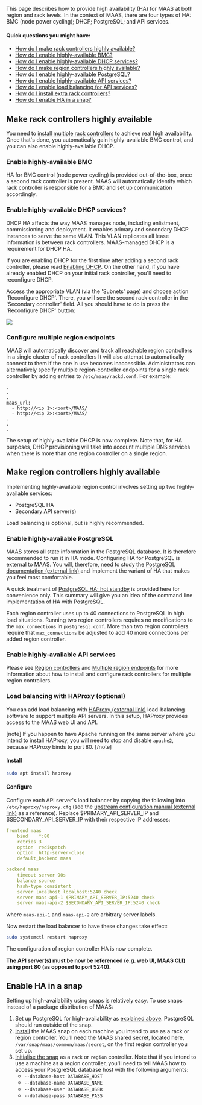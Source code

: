 <!-- deb-2-7-cli
||2.7|2.8|2.9|
|-----:|:-----:|:-----:|:-----:|
|Snap|[CLI](/t/high-availability-snap-2-7-cli/2682) ~ [UI](/t/high-availability-snap-2-7-ui/2683)|[CLI](/t/high-availability-snap-2-8-cli/2684) ~ [UI](/t/high-availability-snap-2-8-ui/2685)|[CLI](/t/high-availability-snap-2-9-cli/2686) ~ [UI](/t/high-availability-snap-2-9-ui/2687)|
|Packages|**CLI** ~ [UI](/t/high-availability-deb-2-7-ui/2689)|[CLI](/t/high-availability-deb-2-8-cli/2690) ~ [UI](/t/high-availability-deb-2-8-ui/2691)|[CLI](/t/high-availability-deb-2-9-cli/2692) ~ [UI](/t/high-availability-deb-2-9-ui/2693)|
 deb-2-7-cli -->

<!-- deb-2-7-ui
||2.7|2.8|2.9|
|-----:|:-----:|:-----:|:-----:|
|Snap|[CLI](/t/high-availability-snap-2-7-cli/2682) ~ [UI](/t/high-availability-snap-2-7-ui/2683)|[CLI](/t/high-availability-snap-2-8-cli/2684) ~ [UI](/t/high-availability-snap-2-8-ui/2685)|[CLI](/t/high-availability-snap-2-9-cli/2686) ~ [UI](/t/high-availability-snap-2-9-ui/2687)|
|Packages|[CLI](/t/high-availability-deb-2-7-cli/2688) ~ |**UI**|[CLI](/t/high-availability-deb-2-8-cli/2690) ~ [UI](/t/high-availability-deb-2-8-ui/2691)|[CLI](/t/high-availability-deb-2-9-cli/2692) ~ [UI](/t/high-availability-deb-2-9-ui/2693)|
 deb-2-7-ui -->

<!-- deb-2-8-cli
||2.7|2.8|2.9|
|-----:|:-----:|:-----:|:-----:|
|Snap|[CLI](/t/high-availability-snap-2-7-cli/2682) ~ [UI](/t/high-availability-snap-2-7-ui/2683)|[CLI](/t/high-availability-snap-2-8-cli/2684) ~ [UI](/t/high-availability-snap-2-8-ui/2685)|[CLI](/t/high-availability-snap-2-9-cli/2686) ~ [UI](/t/high-availability-snap-2-9-ui/2687)|
|Packages|[CLI](/t/high-availability-deb-2-7-cli/2688) ~ [UI](/t/high-availability-deb-2-7-ui/2689)||**CLI** ~ [UI](/t/high-availability-deb-2-8-ui/2691)|[CLI](/t/high-availability-deb-2-9-cli/2692) ~ [UI](/t/high-availability-deb-2-9-ui/2693)|
 deb-2-8-cli -->

<!-- deb-2-8-ui
||2.7|2.8|2.9|
|-----:|:-----:|:-----:|:-----:|
|Snap|[CLI](/t/high-availability-snap-2-7-cli/2682) ~ [UI](/t/high-availability-snap-2-7-ui/2683)|[CLI](/t/high-availability-snap-2-8-cli/2684) ~ [UI](/t/high-availability-snap-2-8-ui/2685)|[CLI](/t/high-availability-snap-2-9-cli/2686) ~ [UI](/t/high-availability-snap-2-9-ui/2687)|
|Packages|[CLI](/t/high-availability-deb-2-7-cli/2688) ~ [UI](/t/high-availability-deb-2-7-ui/2689)|[CLI](/t/high-availability-deb-2-8-cli/2690) ~ |**UI**|[CLI](/t/high-availability-deb-2-9-cli/2692) ~ [UI](/t/high-availability-deb-2-9-ui/2693)|
 deb-2-8-ui -->

<!-- deb-2-9-cli
||2.7|2.8|2.9|
|-----:|:-----:|:-----:|:-----:|
|Snap|[CLI](/t/high-availability-snap-2-7-cli/2682) ~ [UI](/t/high-availability-snap-2-7-ui/2683)|[CLI](/t/high-availability-snap-2-8-cli/2684) ~ [UI](/t/high-availability-snap-2-8-ui/2685)|[CLI](/t/high-availability-snap-2-9-cli/2686) ~ [UI](/t/high-availability-snap-2-9-ui/2687)|
|Packages|[CLI](/t/high-availability-deb-2-7-cli/2688) ~ [UI](/t/high-availability-deb-2-7-ui/2689)|[CLI](/t/high-availability-deb-2-8-cli/2690) ~ [UI](/t/high-availability-deb-2-8-ui/2691)||**CLI** ~ [UI](/t/high-availability-deb-2-9-ui/2693)|
 deb-2-9-cli -->

<!-- deb-2-9-ui
||2.7|2.8|2.9|
|-----:|:-----:|:-----:|:-----:|
|Snap|[CLI](/t/high-availability-snap-2-7-cli/2682) ~ [UI](/t/high-availability-snap-2-7-ui/2683)|[CLI](/t/high-availability-snap-2-8-cli/2684) ~ [UI](/t/high-availability-snap-2-8-ui/2685)|[CLI](/t/high-availability-snap-2-9-cli/2686) ~ [UI](/t/high-availability-snap-2-9-ui/2687)|
|Packages|[CLI](/t/high-availability-deb-2-7-cli/2688) ~ [UI](/t/high-availability-deb-2-7-ui/2689)|[CLI](/t/high-availability-deb-2-8-cli/2690) ~ [UI](/t/high-availability-deb-2-8-ui/2691)|[CLI](/t/high-availability-deb-2-9-cli/2692) ~ |**UI**|
 deb-2-9-ui -->

<!-- snap-2-7-cli
||2.7|2.8|2.9|
|-----:|:-----:|:-----:|:-----:|
|Snap|**CLI** ~ [UI](/t/high-availability-snap-2-7-ui/2683)|[CLI](/t/high-availability-snap-2-8-cli/2684) ~ [UI](/t/high-availability-snap-2-8-ui/2685)|[CLI](/t/high-availability-snap-2-9-cli/2686) ~ [UI](/t/high-availability-snap-2-9-ui/2687)|
|Packages|[CLI](/t/high-availability-deb-2-7-cli/2688) ~ [UI](/t/high-availability-deb-2-7-ui/2689)|[CLI](/t/high-availability-deb-2-8-cli/2690) ~ [UI](/t/high-availability-deb-2-8-ui/2691)|[CLI](/t/high-availability-deb-2-9-cli/2692) ~ [UI](/t/high-availability-deb-2-9-ui/2693)|
 snap-2-7-cli -->

<!-- snap-2-7-ui
||2.7|2.8|2.9|
|-----:|:-----:|:-----:|:-----:|
|Snap|[CLI](/t/high-availability-snap-2-7-cli/2682) ~ |**UI**|[CLI](/t/high-availability-snap-2-8-cli/2684) ~ [UI](/t/high-availability-snap-2-8-ui/2685)|[CLI](/t/high-availability-snap-2-9-cli/2686) ~ [UI](/t/high-availability-snap-2-9-ui/2687)|
|Packages|[CLI](/t/high-availability-deb-2-7-cli/2688) ~ [UI](/t/high-availability-deb-2-7-ui/2689)|[CLI](/t/high-availability-deb-2-8-cli/2690) ~ [UI](/t/high-availability-deb-2-8-ui/2691)|[CLI](/t/high-availability-deb-2-9-cli/2692) ~ [UI](/t/high-availability-deb-2-9-ui/2693)|
 snap-2-7-ui -->

<!-- snap-2-8-cli
||2.7|2.8|2.9|
|-----:|:-----:|:-----:|:-----:|
|Snap|[CLI](/t/high-availability-snap-2-7-cli/2682) ~ [UI](/t/high-availability-snap-2-7-ui/2683)||**CLI** ~ [UI](/t/high-availability-snap-2-8-ui/2685)|[CLI](/t/high-availability-snap-2-9-cli/2686) ~ [UI](/t/high-availability-snap-2-9-ui/2687)|
|Packages|[CLI](/t/high-availability-deb-2-7-cli/2688) ~ [UI](/t/high-availability-deb-2-7-ui/2689)|[CLI](/t/high-availability-deb-2-8-cli/2690) ~ [UI](/t/high-availability-deb-2-8-ui/2691)|[CLI](/t/high-availability-deb-2-9-cli/2692) ~ [UI](/t/high-availability-deb-2-9-ui/2693)|
 snap-2-8-cli -->

<!-- snap-2-8-ui
||2.7|2.8|2.9|
|-----:|:-----:|:-----:|:-----:|
|Snap|[CLI](/t/high-availability-snap-2-7-cli/2682) ~ [UI](/t/high-availability-snap-2-7-ui/2683)|[CLI](/t/high-availability-snap-2-8-cli/2684) ~ |**UI**|[CLI](/t/high-availability-snap-2-9-cli/2686) ~ [UI](/t/high-availability-snap-2-9-ui/2687)|
|Packages|[CLI](/t/high-availability-deb-2-7-cli/2688) ~ [UI](/t/high-availability-deb-2-7-ui/2689)|[CLI](/t/high-availability-deb-2-8-cli/2690) ~ [UI](/t/high-availability-deb-2-8-ui/2691)|[CLI](/t/high-availability-deb-2-9-cli/2692) ~ [UI](/t/high-availability-deb-2-9-ui/2693)|
 snap-2-8-ui -->

<!-- snap-2-9-cli
||2.7|2.8|2.9|
|-----:|:-----:|:-----:|:-----:|
|Snap|[CLI](/t/high-availability-snap-2-7-cli/2682) ~ [UI](/t/high-availability-snap-2-7-ui/2683)|[CLI](/t/high-availability-snap-2-8-cli/2684) ~ [UI](/t/high-availability-snap-2-8-ui/2685)||**CLI** ~ [UI](/t/high-availability-snap-2-9-ui/2687)|
|Packages|[CLI](/t/high-availability-deb-2-7-cli/2688) ~ [UI](/t/high-availability-deb-2-7-ui/2689)|[CLI](/t/high-availability-deb-2-8-cli/2690) ~ [UI](/t/high-availability-deb-2-8-ui/2691)|[CLI](/t/high-availability-deb-2-9-cli/2692) ~ [UI](/t/high-availability-deb-2-9-ui/2693)|
 snap-2-9-cli -->

<!-- snap-2-9-ui
||2.7|2.8|2.9|
|-----:|:-----:|:-----:|:-----:|
|Snap|[CLI](/t/high-availability-snap-2-7-cli/2682) ~ [UI](/t/high-availability-snap-2-7-ui/2683)|[CLI](/t/high-availability-snap-2-8-cli/2684) ~ [UI](/t/high-availability-snap-2-8-ui/2685)|[CLI](/t/high-availability-snap-2-9-cli/2686) ~ |**UI**|
|Packages|[CLI](/t/high-availability-deb-2-7-cli/2688) ~ [UI](/t/high-availability-deb-2-7-ui/2689)|[CLI](/t/high-availability-deb-2-8-cli/2690) ~ [UI](/t/high-availability-deb-2-8-ui/2691)|[CLI](/t/high-availability-deb-2-9-cli/2692) ~ [UI](/t/high-availability-deb-2-9-ui/2693)|
 snap-2-9-ui -->

This page describes how to provide high availability (HA) for MAAS at both region and rack levels.  In the context of MAAS, there are four types of HA: BMC (node power cycling); DHCP; PostgreSQL; and API services.

#### Quick questions you might have:

* [How do I make rack controllers highly available?](/t/high-availability/804#heading--rack-controller-ha)
* [How do I enable highly-available BMC?](/t/high-availability/804#heading--bmc-ha)
* [How do I enable highly-available DHCP services?](/t/high-availability/804#heading--dhcp-ha)
* [How do I make region controllers highly available?](/t/high-availability/804#heading--region-controller-ha)
* [How do I enable highly-available PostgreSQL?](/t/high-availability/804#heading--postgresql-ha)
* [How do I enable highly-available API services?](/t/high-availability/804#heading--secondary-api-servers)
* [How do I enable load balancing for API services?](/t/high-availability/804#heading--load-balancing-with-haproxy-optional)
* [How do I install extra rack controllers?](/t/rack-controllers/771#heading--install-a-rack-controller)
* [How do I enable HA in a snap?](/t/high-availability/804#heading--snap)

<h2 id="heading--rack-controller-ha">Make rack controllers highly available</h2>

You need to [install multiple rack controllers](/t/rack-controllers/771#heading--install-a-rack-controller) to achieve real high availability.  Once that's done, you automatically gain highly-available BMC control, and you can also enable highly-available DHCP.

<h3 id="heading--bmc-ha">Enable highly-available BMC</h3>

HA for BMC control (node power cycling) is provided out-of-the-box, once a second rack controller is present. MAAS will automatically identify which rack controller is responsible for a BMC and set up communication accordingly.

<h3 id="heading--dhcp-ha">Enable highly-available DHCP services?</h3>

DHCP HA affects the way MAAS manages node, including enlistment, commissioning and deployment. It enables primary and secondary DHCP instances to serve the same VLAN. This VLAN replicates all lease information is between rack controllers. MAAS-managed DHCP is a requirement for DHCP HA.

If you are enabling DHCP for the first time after adding a second rack controller, please read [Enabling DHCP](/t/managing-dhcp/759#heading--enabling-dhcp).  On the other hand, if you have already enabled DHCP on your initial rack controller, you'll need to reconfigure DHCP.

Access the appropriate VLAN (via the 'Subnets' page) and choose action 'Reconfigure DHCP'. There, you will see the second rack controller in the 'Secondary controller' field. All you should have to do is press the 'Reconfigure DHCP' button:

<a href="external link" target = "_blank"><img src="external link"></a>

<h3 id="heading--multiple-region-endpoints">Configure multiple region endpoints</h3>

MAAS will automatically discover and track all reachable region controllers in a single cluster of rack controllers  It will also attempt to automatically connect to them if the one in use becomes inaccessible.  Administrators can alternatively specify multiple region-controller endpoints for a single rack controller by adding entries to `/etc/maas/rackd.conf`.  For example:

    .
    .
    .
    maas_url:
      - http://<ip 1>:<port>/MAAS/
      - http://<ip 2>:<port>/MAAS/
    .
    .
    .

The setup of highly-available DHCP is now complete.  Note that, for HA purposes, DHCP provisioning will take into account multiple DNS services when there is more than one region controller on a single region.

<h2 id="heading--region-controller-ha">Make region controllers highly available</h2>

Implementing highly-available region control involves setting up two highly-available services:

-   PostgreSQL HA
-   Secondary API server(s)

Load balancing is optional, but is highly recommended.

<h3 id="heading--postgresql-ha">Enable highly-available PostgreSQL</h3>

MAAS stores all state information in the PostgreSQL database. It is therefore recommended to run it in HA mode. Configuring HA for PostgreSQL is external to MAAS. You will, therefore, need to study the [PostgreSQL documentation (external link)](https://www.postgresql.org/docs/9.5/static/high-availability.html) and implement the variant of HA that makes you feel most comfortable.

A quick treatment of [PostgreSQL HA: hot standby](/t/postgresql-ha-hot-standby/803) is provided here for convenience only. This summary will give you an idea of the command line implementation of HA with PostgreSQL.

Each region controller uses up to 40 connections to PostgreSQL in high load situations. Running two region controllers requires no modifications to the `max_connections` in `postgresql.conf`. More than two region controllers require that `max_connections` be adjusted to add 40 more connections per added region controller.

<h3 id="heading--secondary-api-servers">Enable highly-available API services</h3>

Please see [Region controllers](/t/region-controllers/772) and [Multiple region endpoints](#heading--multiple-region-endpoints) for more information about how to install and configure rack controllers for multiple region controllers.

<h3 id="heading--load-balancing-with-haproxy-optional">Load balancing with HAProxy (optional)</h3>

You can add load balancing with [HAProxy (external link)](http://www.haproxy.org/) load-balancing software to support multiple API servers. In this setup, HAProxy provides access to the MAAS web UI and API.

[note]
If you happen to have Apache running on the same server where you intend to install HAProxy, you will need to stop and disable `apache2`, because HAProxy binds to port 80.
[/note]

<h4 id="heading--install">Install</h4>

``` bash
sudo apt install haproxy
```

<h4 id="heading--configure">Configure</h4>

Configure each API server's load balancer by copying the following into `/etc/haproxy/haproxy.cfg` (see the [upstream configuration manual (external link)](http://cbonte.github.io/haproxy-dconv/1.6/configuration.html) as a reference). Replace $PRIMARY_API_SERVER_IP and $SECONDARY_API_SERVER_IP with their respective IP addresses:

``` yaml
frontend maas
    bind    *:80
    retries 3
    option  redispatch
    option  http-server-close
    default_backend maas

backend maas
    timeout server 90s
    balance source
    hash-type consistent
    server localhost localhost:5240 check
    server maas-api-1 $PRIMARY_API_SERVER_IP:5240 check
    server maas-api-2 $SECONDARY_API_SERVER_IP:5240 check
```

where `maas-api-1` and `maas-api-2` are arbitrary server labels.

Now restart the load balancer to have these changes take effect:

``` bash
sudo systemctl restart haproxy
```

The configuration of region controller HA is now complete.

**The API server(s) must be now be referenced (e.g. web UI, MAAS CLI) using port 80 (as opposed to port 5240).**

<h2 id="heading--snap">Enable HA in a snap</h2>

Setting up high-availability using snaps is relatively easy. To use snaps instead of a package distribution of MAAS:

1.  Set up PostgreSQL for high-availability as [explained above](/t/high-availability/804#heading--postgresql-ha). PostgreSQL should run outside of the snap.
2.  [Install](/t/maas-installation-from-a-snap/773#heading--install-from-snap) the MAAS snap on each machine you intend to use as a rack or region controller. You'll need the MAAS shared secret, located here, `/var/snap/maas/common/maas/secret`, on the first region controller you set up.
3.  [Initialise the snap](/t/maas-installation-from-a-snap/773#heading--initialisation) as a `rack` or `region` controller. Note that if you intend to use a machine as a region controller, you'll need to tell MAAS how to access your PostgreSQL database host with the following arguments:
    -   `--database-host DATABASE_HOST`
    -   `--database-name DATABASE_NAME`
    -   `--database-user DATABASE_USER`
    -   `--database-pass DATABASE_PASS`

<!-- LINKS -->
